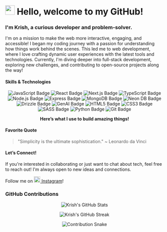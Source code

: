 <h1><img src="https://emojis.slackmojis.com/emojis/images/1534922626/6837/hacker.gif?1534922626" width="30"/> Hello, welcome to my GitHub!</h1>

<h3>I'm Krish, a curious developer and problem-solver.</h3>

<p>I'm on a mission to make the web more interactive, engaging, and accessible! I began my coding journey with a passion for understanding how things work behind the scenes. This led me to web development, where I love crafting dynamic user experiences with the latest tools and technologies. Currently, I'm diving deeper into full-stack development, exploring new challenges, and contributing to open-source projects along the way!</p>

<h4>Skills & Technologies</h4>

<p align="center">
  <img src="https://img.shields.io/badge/JavaScript-F7DF1E?style=for-the-badge&logo=javascript&logoColor=black" alt="JavaScript Badge"/>
  <img src="https://img.shields.io/badge/React-61DAFB?style=for-the-badge&logo=react&logoColor=black" alt="React Badge"/>
  <img src="https://img.shields.io/badge/Next.js-000000?style=for-the-badge&logo=nextdotjs&logoColor=white" alt="Next.js Badge"/>
  <img src="https://img.shields.io/badge/TypeScript-007ACC?style=for-the-badge&logo=typescript&logoColor=white" alt="TypeScript Badge"/>
  <img src="https://img.shields.io/badge/Node.js-339933?style=for-the-badge&logo=node.js&logoColor=white" alt="Node.js Badge"/>
  <img src="https://img.shields.io/badge/Express-000000?style=for-the-badge&logo=express&logoColor=white" alt="Express Badge"/>
  <img src="https://img.shields.io/badge/MongoDB-47A248?style=for-the-badge&logo=mongodb&logoColor=white" alt="MongoDB Badge"/>
  <img src="https://img.shields.io/badge/Neon_DB-ff0000?style=for-the-badge&logo=neon&logoColor=white" alt="Neon DB Badge"/>
  <img src="https://img.shields.io/badge/Drizzle-35A4FF?style=for-the-badge&logo=drizzle&logoColor=white" alt="Drizzle Badge"/>
  <img src="https://img.shields.io/badge/GenAI-5B6F58?style=for-the-badge&logo=genai&logoColor=white" alt="GenAI Badge"/>
  <img src="https://img.shields.io/badge/HTML5-E34F26?style=for-the-badge&logo=html5&logoColor=white" alt="HTML5 Badge"/>
  <img src="https://img.shields.io/badge/CSS3-1572B6?style=for-the-badge&logo=css3&logoColor=white" alt="CSS3 Badge"/>
  <img src="https://img.shields.io/badge/SASS-C69DFF?style=for-the-badge&logo=sass&logoColor=white" alt="SASS Badge"/>
  <img src="https://img.shields.io/badge/Python-3776AB?style=for-the-badge&logo=python&logoColor=white" alt="Python Badge"/>
  <img src="https://img.shields.io/badge/Git-F05032?style=for-the-badge&logo=git&logoColor=white" alt="Git Badge"/>
</p>

<p align="center">
  <b>Here’s what I use to build amazing things!</b>
</p>

<h4>Favorite Quote</h4>

> "Simplicity is the ultimate sophistication." ~ Leonardo da Vinci

<h4>Let’s Connect!</h4>
<p>If you're interested in collaborating or just want to chat about tech, feel free to reach out! I'm always open to new ideas and connections.</p>

<p>Follow me on <a href="https://www.instagram.com/krishpint0" target="_blank"><img src="https://upload.wikimedia.org/wikipedia/commons/a/a5/Instagram_icon.png" width="20" height="20"/> Instagram</a>!</p>

<h3>GitHub Contributions</h3>

<p align="center">
  <img src="https://github-readme-stats.vercel.app/api?username=krishpint0&show_icons=true&count_private=true&theme=radical" alt="Krish's GitHub Stats"/>
</p>

<p align="center">
  <img src="https://github-readme-streak-stats.herokuapp.com/?user=krishpint0&theme=radical" alt="Krish's GitHub Streak"/>
</p>

<p align="center">
  <img src="https://github.com/krishpint0/krishpint0/blob/output/github-contribution-grid-snake.svg" alt="Contribution Snake" />
</p>


